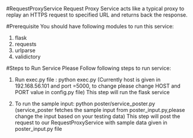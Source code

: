 #RequestProxyService
Request Proxy Service acts like a typical proxy to replay an HTTPS request to specified URL and returns back the response.

#Prerequisite
You should have following modules to run this service:

1. flask
2. requests
3. urlparse
4. validictory


#Steps to Run Service
Please Follow following steps to run service:

1. Run exec.py file : python exec.py (Currently host is given in 192.168.56.101 and port =5000, to change please change HOST and PORT value in config.py file)
   This step will run the flask service

2. To run the sample input: python poster/service_poster.py (service_poster fetches the sample input from poster_input.py,please change the input based on your testing data)
   This step will post the request to our RequestProxyService with sample data given in poster_input.py file


